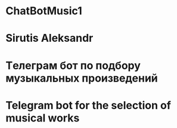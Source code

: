 ﻿ # ChatBotMusic1
 # Sirutis Aleksandr
 # Tелеграм бот по подбору музыкальных произведений
 # Telegram bot for the selection of musical works

